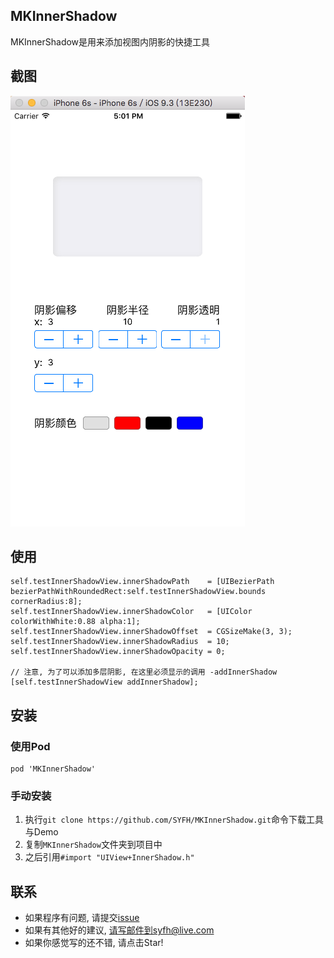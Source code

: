 ## MKInnerShadow

MKInnerShadow是用来添加视图内阴影的快捷工具

## 截图
![Screenshop](https://github.com/SYFH/MKInnerShadow/blob/master/Screenshot.png)

## 使用

```
self.testInnerShadowView.innerShadowPath    = [UIBezierPath bezierPathWithRoundedRect:self.testInnerShadowView.bounds cornerRadius:8];
self.testInnerShadowView.innerShadowColor   = [UIColor colorWithWhite:0.88 alpha:1];
self.testInnerShadowView.innerShadowOffset  = CGSizeMake(3, 3);
self.testInnerShadowView.innerShadowRadius  = 10;
self.testInnerShadowView.innerShadowOpacity = 0;

// 注意, 为了可以添加多层阴影, 在这里必须显示的调用 -addInnerShadow
[self.testInnerShadowView addInnerShadow];
```

## 安装

### 使用Pod
```
pod 'MKInnerShadow'
```

### 手动安装
1. 执行`git clone https://github.com/SYFH/MKInnerShadow.git`命令下载工具与Demo
2. 复制`MKInnerShadow`文件夹到项目中
3. 之后引用`#import "UIView+InnerShadow.h"`

## 联系

- 如果程序有问题, 请提交[issue](https://github.com/SYFH/MKInnerShadow/issues)
- 如果有其他好的建议, 请写邮件到syfh@live.com
- 如果你感觉写的还不错, 请点击Star!